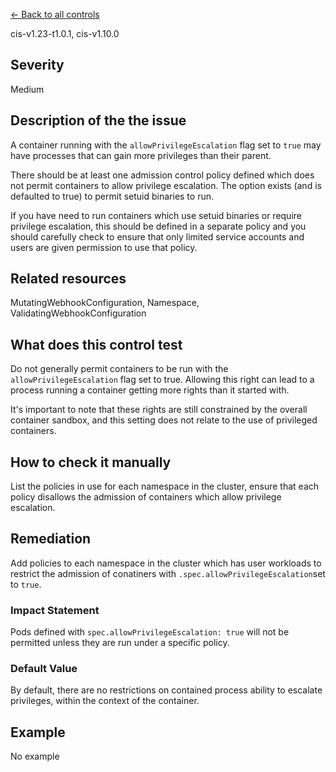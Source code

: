 [← Back to all controls](index.md)


cis-v1.23-t1.0.1, cis-v1.10.0

## Severity

Medium

## Description of the the issue

A container running with the `allowPrivilegeEscalation` flag set to `true` may have processes that can gain more privileges than their parent.

 There should be at least one admission control policy defined which does not permit containers to allow privilege escalation. The option exists (and is defaulted to true) to permit setuid binaries to run.

 If you have need to run containers which use setuid binaries or require privilege escalation, this should be defined in a separate policy and you should carefully check to ensure that only limited service accounts and users are given permission to use that policy.

## Related resources

MutatingWebhookConfiguration, Namespace, ValidatingWebhookConfiguration

## What does this control test

Do not generally permit containers to be run with the `allowPrivilegeEscalation` flag set to true. Allowing this right can lead to a process running a container getting more rights than it started with.

 It's important to note that these rights are still constrained by the overall container sandbox, and this setting does not relate to the use of privileged containers.

## How to check it manually

List the policies in use for each namespace in the cluster, ensure that each policy disallows the admission of containers which allow privilege escalation.

## Remediation

Add policies to each namespace in the cluster which has user workloads to restrict the admission of conatiners with `.spec.allowPrivilegeEscalation`set to `true`.

### Impact Statement

Pods defined with `spec.allowPrivilegeEscalation: true` will not be permitted unless they are run under a specific policy.

### Default Value

By default, there are no restrictions on contained process ability to escalate privileges, within the context of the container.

## Example

No example
